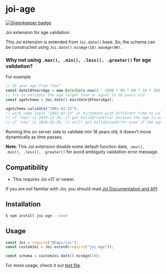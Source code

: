 # joi-age

[![Greenkeeper badge](https://badges.greenkeeper.io/alfianwahid/joi-age.svg)](https://greenkeeper.io/)

Joi extension for age validation.

This Joi extension is extended from `Joi.date()` base. So, the schema can be constructed using `Joi.date().minAge(18).maxAge(90)`.

### Why not using `.max(), .min(), .less(), .greater()` for age validation?

For example

```js
// 18 year ago from "now"
const date18YearsAgo = new Date(Date.now() - 1000 * 60 * 60 * 24 * 365 * 18);
// try to validate the age larger than or equal to 18 years old
const ageSchema = Joi.date().max(date18YearsAgo);

ageSchema.validate("2002-02-22");
// with same input "2002-02-22" as birthdate with different time to validate.
// if "now" is 2019-12-29, it got ValidationError because the age is under 18
// if "now" is 2020-03-29, it still got ValidationError even if the age now is 18 years old
```

Running this on server side to validate min 18 years old, it doesn't move dynamically as time passes.

**Note**: This Joi extension disable some default function date, `.max(), .min(), .less(), .greater()` for avoid ambiguity validation error message.

## Compatibility

- This requires Joi v17 or newer.

If you are not familiar with Joi, you should read [Joi Documentation and API](https://hapi.dev/family/joi/)

## Installation

```bash
$ npm install joi-age --save
```

## Usage

```js
const Joi = require("@hapi/joi");
const customJoi = Joi.extend(require("joi-age"));

const schema = customJoi.date().minAge(18);
```

For more usage, check it out [test file](./test/index.js).
